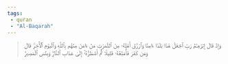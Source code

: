 ```yaml
---
tags: 
 - quran 
 - "Al-Baqarah"
---
```


> وَإِذۡ قَالَ إِبۡرَٰهِـۧمُ رَبِّ ٱجۡعَلۡ هَٰذَا بَلَدًا ءَامِنٗا وَٱرۡزُقۡ أَهۡلَهُۥ مِنَ ٱلثَّمَرَٰتِ مَنۡ ءَامَنَ مِنۡهُم بِٱللَّهِ وَٱلۡيَوۡمِ ٱلۡأٓخِرِۚ قَالَ وَمَن كَفَرَ فَأُمَتِّعُهُۥ قَلِيلٗا ثُمَّ أَضۡطَرُّهُۥٓ إِلَىٰ عَذَابِ ٱلنَّارِۖ وَبِئۡسَ ٱلۡمَصِيرُ
